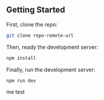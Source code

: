 ## Getting Started

First, clone the repo:

```bash
git clone repo-remote-url
```

Then, ready the development server:

```bash
npm install
```

Finally, run the development server:

```bash
npm run dev
```
me test
